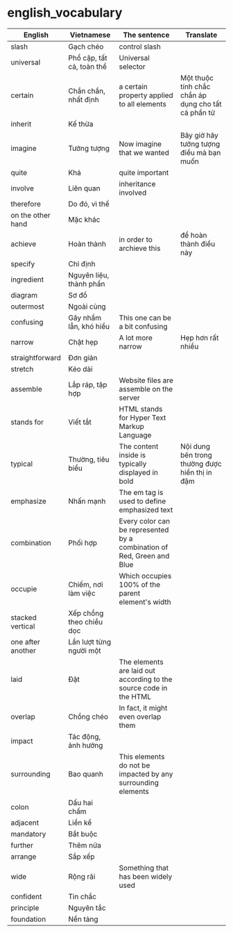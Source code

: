 # english_vocabulary


| English | Vietnamese | The sentence |Translate|
|--|--|--|--|
|slash| Gạch chéo|control slash||
|universal|Phổ cập, tất cả, toàn thể|Universal selector||
|certain|Chắn chắn, nhất định|a certain property applied to all elements|Một thuộc tính chắc chắn áp dụng cho tất cả phần tử|
|inherit|Kế thừa|||
|imagine|Tưởng tượng|Now imagine that we wanted|Bây giờ hãy tưởng tượng điều mà bạn muốn|
|quite|Khá|quite important||
|involve|Liên quan|inheritance involved||
|therefore|Do đó, vì thế|||
|on the other hand|Mặc khác|||
|achieve|Hoàn thành|in order to archieve this|để hoàn thành điều này |
|specify|Chỉ định|||
|ingredient|Nguyên liệu, thành phần|||
|diagram|Sơ đồ|||
|outermost|Ngoài cùng|||
|confusing|Gây nhầm lẫn, khó hiểu|This one can be a bit confusing||
|narrow|Chật hẹp|A lot more narrow|Hẹp hơn rất nhiều|
|straightforward|Đơn giản|||
|stretch|Kéo dài|||
|assemble|Lắp ráp, tập hợp|Website files are assemble on the server||
|stands for|Viết tắt|HTML stands for Hyper Text Markup Language||
|typical|Thường, tiêu biểu|The content inside is typically displayed in bold|Nội dung bên trong thường được hiển thị in đậm|
|emphasize|Nhấn mạnh|The em tag is used to define emphasized text||
|combination|Phối hợp|Every color can be represented  by a combination of Red, Green and Blue||
|occupie|Chiếm, nơi làm việc|Which occupies 100%  of the parent element's width||
|stacked vertical|Xếp chồng theo chiều dọc|||
|one after another|Lần lượt từng người một|||
|laid|Đặt|The elements are laid out according to the source code in the HTML ||
|overlap|Chồng chéo|In fact, it might even overlap them||
|impact|Tác động, ảnh hưởng|||
|surrounding|Bao quanh|This elements do not be impacted by any surrounding elements||
|colon|Dấu hai chấm|||
|adjacent|Liền kề|||
|mandatory|Bắt buộc|||
|further|Thêm nữa|||
|arrange|Sắp xếp|||
|wide|Rộng rãi|Something that has been widely used||
|confident|Tin chắc|||
|principle|Nguyên tắc|||
|foundation|Nền tảng|||
